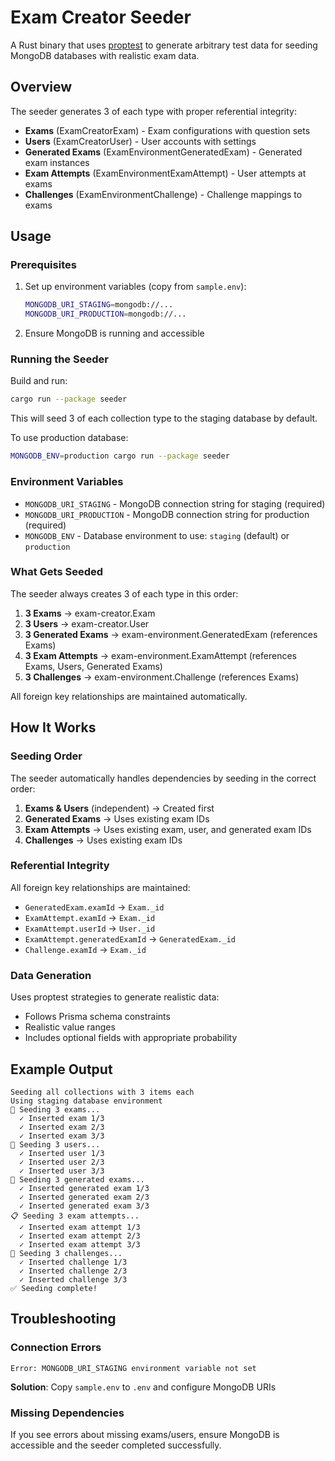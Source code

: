 # Exam Creator Seeder

A Rust binary that uses [proptest](https://docs.rs/proptest/latest/proptest/) to generate arbitrary test data for seeding MongoDB databases with realistic exam data.

## Overview

The seeder generates 3 of each type with proper referential integrity:
- **Exams** (ExamCreatorExam) - Exam configurations with question sets
- **Users** (ExamCreatorUser) - User accounts with settings
- **Generated Exams** (ExamEnvironmentGeneratedExam) - Generated exam instances
- **Exam Attempts** (ExamEnvironmentExamAttempt) - User attempts at exams
- **Challenges** (ExamEnvironmentChallenge) - Challenge mappings to exams

## Usage

### Prerequisites

1. Set up environment variables (copy from `sample.env`):
   ```bash
   MONGODB_URI_STAGING=mongodb://...
   MONGODB_URI_PRODUCTION=mongodb://...
   ```

2. Ensure MongoDB is running and accessible

### Running the Seeder

Build and run:
```bash
cargo run --package seeder
```

This will seed 3 of each collection type to the staging database by default.

To use production database:
```bash
MONGODB_ENV=production cargo run --package seeder
```

### Environment Variables

- `MONGODB_URI_STAGING` - MongoDB connection string for staging (required)
- `MONGODB_URI_PRODUCTION` - MongoDB connection string for production (required)
- `MONGODB_ENV` - Database environment to use: `staging` (default) or `production`

### What Gets Seeded

The seeder always creates 3 of each type in this order:
1. **3 Exams** → exam-creator.Exam
2. **3 Users** → exam-creator.User
3. **3 Generated Exams** → exam-environment.GeneratedExam (references Exams)
4. **3 Exam Attempts** → exam-environment.ExamAttempt (references Exams, Users, Generated Exams)
5. **3 Challenges** → exam-environment.Challenge (references Exams)

All foreign key relationships are maintained automatically.

## How It Works

### Seeding Order

The seeder automatically handles dependencies by seeding in the correct order:

1. **Exams & Users** (independent) → Created first
2. **Generated Exams** → Uses existing exam IDs
3. **Exam Attempts** → Uses existing exam, user, and generated exam IDs
4. **Challenges** → Uses existing exam IDs

### Referential Integrity

All foreign key relationships are maintained:
- `GeneratedExam.examId` → `Exam._id`
- `ExamAttempt.examId` → `Exam._id`
- `ExamAttempt.userId` → `User._id`
- `ExamAttempt.generatedExamId` → `GeneratedExam._id`
- `Challenge.examId` → `Exam._id`

### Data Generation

Uses proptest strategies to generate realistic data:
- Follows Prisma schema constraints
- Realistic value ranges
- Includes optional fields with appropriate probability

## Example Output

```
Seeding all collections with 3 items each
Using staging database environment
📝 Seeding 3 exams...
  ✓ Inserted exam 1/3
  ✓ Inserted exam 2/3
  ✓ Inserted exam 3/3
👤 Seeding 3 users...
  ✓ Inserted user 1/3
  ✓ Inserted user 2/3
  ✓ Inserted user 3/3
🎲 Seeding 3 generated exams...
  ✓ Inserted generated exam 1/3
  ✓ Inserted generated exam 2/3
  ✓ Inserted generated exam 3/3
📋 Seeding 3 exam attempts...
  ✓ Inserted exam attempt 1/3
  ✓ Inserted exam attempt 2/3
  ✓ Inserted exam attempt 3/3
🎯 Seeding 3 challenges...
  ✓ Inserted challenge 1/3
  ✓ Inserted challenge 2/3
  ✓ Inserted challenge 3/3
✅ Seeding complete!
```

## Troubleshooting

### Connection Errors

```
Error: MONGODB_URI_STAGING environment variable not set
```

**Solution**: Copy `sample.env` to `.env` and configure MongoDB URIs

### Missing Dependencies

If you see errors about missing exams/users, ensure MongoDB is accessible and the seeder completed successfully.
